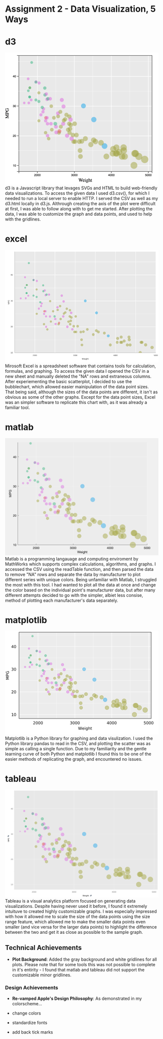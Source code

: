 Assignment 2 - Data Visualization, 5 Ways  
===

# d3
![d3 grpah](img/d3.png) <br/>
d3 is a Javascript library that levages SVGs and HTML to build web-friendly data visualizations. To access the given data I used d3.csv(), for which I needed to run a local server to enable HTTP. I served the CSV as well as my d3.html locally in d3.js. Althrough creating the axis of the plot were difficult at first, I was able to follow along with <code><a href="https://www.d3-graph-gallery.com/graph/scatter_basic.html" text="this example"></a></code> to get me started. After plotting the data, I was able to customize the graph and data points, and used <code><a href="https://www.d3-graph-gallery.com/graph/scatter_basic.html" text="this tutorial"></a></code> to help with the gridlines.

# excel
![excel graph](img/excel.png)<br/>
Mirosoft Excel is a spreadsheet software that contains tools for calculation, formulas, and graphing. To access the given data I opened the CSV in a new sheet and manually deleted the "NA" rows and extraneous columns. After experiementing the basic scatterplot, I decided to use the bubblechart, which allowed easier mainipulation of the data point sizes. That being said, although the sizes of the data points are different, it isn't as obvious as some of the other graphs. Except for the data point sizes, Excel was an simpler software to replicate this chart with, as it was already a familiar tool. 

# matlab
![matlab graph](img/matlab.png)<br/>
Matlab is a programming langauage and computing enviroment by MathWorks which supports complex calculations, algorithms, and graphs. I accessed the CSV using the readTable function, and then parsed the data to remove "NA" rows and separate the data by manufacturer to plot different series with unique colors. Being unfamiliar with Matlab, I struggled the most with this tool. I had wanted to plot all the data at once and change the color based on the individual point's manufacturer data, but after many different attempts decided to go with the simpler, albiet less consise, method of plotting each manufacturer's data separately.  

# matplotlib
![matplotlib](img/matplotlib.png)<br/>
Matplotlib is a Python library for graphing and data visulization. I used the Python library pandas to read in the CSV, and plotting the scatter was as simple as calling a single function. Due to my familiarity and the gentle learning curve of both Python and matplotlib I found this to be one of the easier methods of replicating the graph, and encountered no issues. 

# tableau
![tableau graph](img/tableau.png)<br/>
Tableau is a visual analytics platform focused on generating data visualizations. Despite having never used it before, I found it extremely intuituve to created highly customizable graphs. I was especially impressed with how it allowed me to scale the size of the data points using the size range feature, which allowed me to make the smaller data points even smaller (and vice versa for the larger data points) to highlight the difference between the two and get it as close as possible to the sample graph. 

## Technical Achievements
- **Plot Background**: Added the gray background and white gridlines for all plots. Please note that for some tools this was not possible to complete in it's entirity - I found that matlab and tableau did not support the customizable minor gridlines. 

### Design Achievements
- **Re-vamped Apple's Design Philosophy**: As demonstrated in my colorscheme...

- change colors 
- standardize fonts 
- add back tick marks 